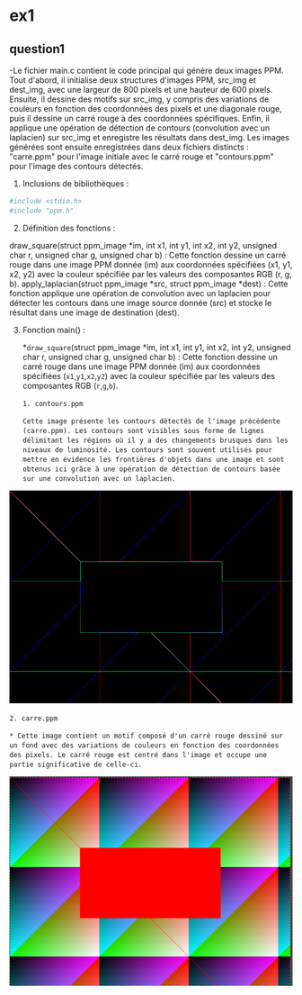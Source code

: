 # ex1
## question1


-Le fichier main.c contient le code principal qui génère deux images PPM. Tout d'abord, il initialise deux structures d'images PPM, src_img et dest_img, avec une largeur de 800 pixels et une hauteur de 600 pixels. Ensuite, il dessine des motifs sur src_img, y compris des variations de couleurs en fonction des coordonnées des pixels et une diagonale rouge, puis il dessine un carré rouge à des coordonnées spécifiques. Enfin, il applique une opération de détection de contours (convolution avec un laplacien) sur src_img et enregistre les résultats dans dest_img. Les images générées sont ensuite enregistrées dans deux fichiers distincts : "carre.ppm" pour l'image initiale avec le carré rouge et "contours.ppm" pour l'image des contours détectés. 

1. Inclusions de bibliothèques :


```bash
#include <stdio.h>
#include "ppm.h"

```
2. Définition des fonctions :

draw_square(struct ppm_image *im, int x1, int y1, int x2, int y2, unsigned char r, unsigned char g, unsigned char b) : Cette fonction dessine un carré rouge dans une image PPM donnée (im) aux coordonnées spécifiées (x1, y1, x2, y2) avec la couleur spécifiée par les valeurs des composantes RGB (r, g, b).
apply_laplacian(struct ppm_image *src, struct ppm_image *dest) : Cette fonction applique une opération de convolution avec un laplacien pour détecter les contours dans une image source donnée (src) et stocke le résultat dans une image de destination (dest).

3. Fonction main() :
   
   *`draw_square`(struct ppm_image *im, int x1, int y1, int x2, int y2, unsigned char r, unsigned char g, unsigned char b) : Cette fonction dessine un carré rouge dans une image PPM donnée (im) aux coordonnées spécifiées (`x1`,`y1`,`x2`,`y2`) avec la couleur spécifiée par les valeurs des composantes RGB (`r`,`g`,`b`).
   
   `1. contours.ppm`

   `Cette image présente les contours détectés de l'image précédente (carre.ppm). Les contours sont visibles sous forme de lignes délimitant les régions où il y a des changements brusques dans les niveaux de luminosité. Les contours sont souvent utilisés pour mettre en évidence les frontières d'objets dans une image et sont obtenus ici grâce à une opération de détection de contours basée sur une convolution avec un laplacien.`
   
![test](contours.jpg)

`2. carre.ppm`

`* Cette image contient un motif composé d'un carré rouge dessiné sur un fond avec des variations de couleurs en fonction des coordonnées des pixels. Le carré rouge est centré dans l'image et occupe une partie significative de celle-ci.`

![test](image.png)

